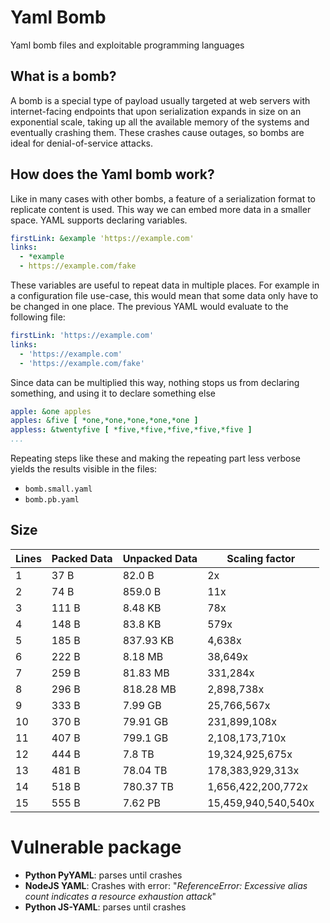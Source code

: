 # Yaml Bomb

Yaml bomb files and exploitable programming languages

## What is a bomb?

A bomb is a special type of payload usually targeted at web servers with internet-facing endpoints that upon serialization expands in size on an exponential scale, taking up all the available memory of the systems and eventually crashing them. These crashes cause outages, so bombs are ideal for denial-of-service attacks.

## How does the Yaml bomb work?

Like in many cases with other bombs, a feature of a serialization format to replicate content is used. This way we can embed more data in a smaller space. YAML supports declaring variables. 

```yaml
firstLink: &example 'https://example.com'
links:
  - *example
  - https://example.com/fake
```

These variables are useful to repeat data in multiple places. For example in a configuration file use-case, this would mean that some data only have to be changed in one place. The previous YAML would evaluate to the following file:

```yaml
firstLink: 'https://example.com'
links:
  - 'https://example.com'
  - 'https://example.com/fake'
```

Since data can be multiplied this way, nothing stops us from declaring something, and using it to declare something else

```yaml
apple: &one apples
apples: &five [ *one,*one,*one,*one,*one ]
appless: &twentyfive [ *five,*five,*five,*five,*five ]
...
```

Repeating steps like these and making the repeating part less verbose yields the results visible in the files:

- `bomb.small.yaml`
- `bomb.pb.yaml`

## Size

|Lines|Packed Data|Unpacked Data|Scaling factor|
|-|-|-|-|
|1|37 B|82.0 B|2x|
|2|74 B|859.0 B|11x|
|3|111 B|8.48 KB|78x|
|4|148 B|83.8 KB|579x|
|5|185 B|837.93 KB|4,638x|
|6|222 B|8.18 MB|38,649x|
|7|259 B|81.83 MB|331,284x|
|8|296 B|818.28 MB|2,898,738x|
|9|333 B|7.99 GB|25,766,567x|
|10|370 B|79.91 GB|231,899,108x|
|11|407 B|799.1 GB|2,108,173,710x|
|12|444 B|7.8 TB|19,324,925,675x|
|13|481 B|78.04 TB|178,383,929,313x|
|14|518 B|780.37 TB|1,656,422,200,772x|
|15|555 B|7.62 PB|15,459,940,540,540x|

# Vulnerable package

- **Python PyYAML**: parses until crashes
- **NodeJS YAML**: Crashes with error: "_ReferenceError: Excessive alias count indicates a resource exhaustion attack_"
- **Python JS-YAML**: parses until crashes
